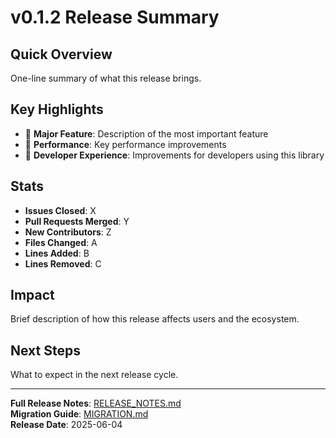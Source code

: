 # v0.1.2 Release Summary

## Quick Overview
One-line summary of what this release brings.

## Key Highlights
- 🎉 **Major Feature**: Description of the most important feature
- 🚀 **Performance**: Key performance improvements
- 🔧 **Developer Experience**: Improvements for developers using this library

## Stats
- **Issues Closed**: X
- **Pull Requests Merged**: Y
- **New Contributors**: Z
- **Files Changed**: A
- **Lines Added**: B
- **Lines Removed**: C

## Impact
Brief description of how this release affects users and the ecosystem.

## Next Steps
What to expect in the next release cycle.

---
**Full Release Notes**: [RELEASE_NOTES.md](./RELEASE_NOTES.md)  
**Migration Guide**: [MIGRATION.md](./MIGRATION.md)  
**Release Date**: 2025-06-04
